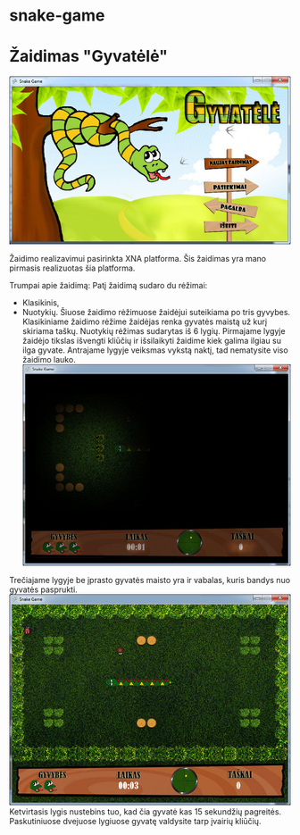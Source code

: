 # snake-game
# Žaidimas "Gyvatėlė"
![](docs/Home_mainWindow.jpg)

Žaidimo realizavimui pasirinkta XNA platforma. Šis žaidimas yra mano pirmasis realizuotas šia platforma. 

Trumpai apie žaidimą:
Patį žaidimą sudaro du rėžimai:
* Klasikinis,
* Nuotykių.
Šiuose žaidimo rėžimuose žaidėjui suteikiama po tris gyvybes.
Klasikiniame žaidimo rėžime žaidėjas renka gyvatės maistą už kurį skiriama taškų.
Nuotykių rėžimas sudarytas iš 6 lygių. Pirmajame lygyje žaidėjo tikslas išvengti kliūčių ir išsilaikyti žaidime kiek galima ilgiau su ilga gyvate. 
Antrajame lygyje veiksmas vykstą naktį, tad nematysite viso žaidimo lauko. 
![](docs/Home_lygiai2.jpg)

Trečiajame lygyje be įprasto gyvatės maisto yra ir vabalas, kuris bandys nuo gyvatės pasprukti. 
![](docs/Home_lygiai3.jpg)
Ketvirtasis lygis nustebins tuo, kad čia gyvatė kas 15 sekundžių pagreitės.  Paskutiniuose dvejuose lygiuose gyvatę valdysite tarp įvairių kliūčių.

